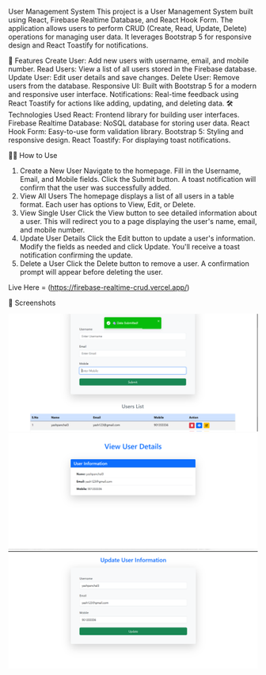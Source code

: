 User Management System
This project is a User Management System built using React, Firebase Realtime Database, and React Hook Form. The application allows users to perform CRUD (Create, Read, Update, Delete) operations for managing user data. It leverages Bootstrap 5 for responsive design and React Toastify for notifications.

🚀 Features
Create User: Add new users with username, email, and mobile number.
Read Users: View a list of all users stored in the Firebase database.
Update User: Edit user details and save changes.
Delete User: Remove users from the database.
Responsive UI: Built with Bootstrap 5 for a modern and responsive user interface.
Notifications: Real-time feedback using React Toastify for actions like adding, updating, and deleting data.
🛠️ Technologies Used
React: Frontend library for building user interfaces.
Firebase Realtime Database: NoSQL database for storing user data.
React Hook Form: Easy-to-use form validation library.
Bootstrap 5: Styling and responsive design.
React Toastify: For displaying toast notifications.

🧑‍💻 How to Use
1. Create a New User
Navigate to the homepage.
Fill in the Username, Email, and Mobile fields.
Click the Submit button.
A toast notification will confirm that the user was successfully added.
2. View All Users
The homepage displays a list of all users in a table format.
Each user has options to View, Edit, or Delete.
3. View Single User
Click the View button to see detailed information about a user.
This will redirect you to a page displaying the user's name, email, and mobile number.
4. Update User Details
Click the Edit button to update a user's information.
Modify the fields as needed and click Update.
You'll receive a toast notification confirming the update.
5. Delete a User
Click the Delete button to remove a user.
A confirmation prompt will appear before deleting the user.

Live Here = (https://firebase-realtime-crud.vercel.app/)

📸 Screenshots

![Create User Form ](./src/assets/images/Create-View.png)
![Singleuser View ](./src/assets/images/SigleView.png)
![Update User ](./src/assets/images/update.png)


